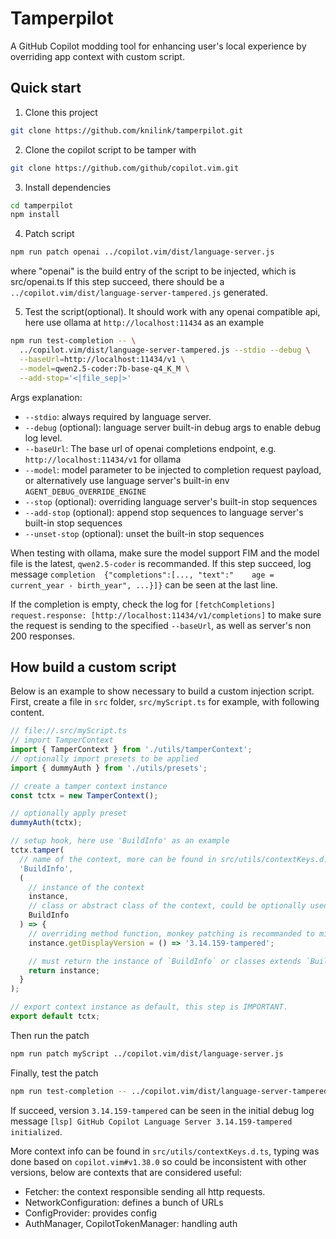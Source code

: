 # Tamperpilot
A GitHub Copilot modding tool for enhancing user's local experience by overriding app context with custom script.

## Quick start
1. Clone this project
```sh
git clone https://github.com/knilink/tamperpilot.git
```

2. Clone the copilot script to be tamper with
```sh
git clone https://github.com/github/copilot.vim.git
```

3. Install dependencies
```sh
cd tamperpilot
npm install
```

4. Patch script
```sh
npm run patch openai ../copilot.vim/dist/language-server.js
```
where "openai" is the build entry of the script to be injected, which is src/openai.ts
If this step succeed, there should be a `../copilot.vim/dist/language-server-tampered.js` generated.


5. Test the script(optional). It should work with any openai compatible api, here use ollama at `http://localhost:11434` as an example
```sh
npm run test-completion -- \
  ../copilot.vim/dist/language-server-tampered.js --stdio --debug \
  --baseUrl=http://localhost:11434/v1 \
  --model=qwen2.5-coder:7b-base-q4_K_M \
  --add-stop='<|file_sep|>'
```
Args explanation:
- `--stdio`: always required by language server.
- `--debug` (optional): language server built-in debug args to enable debug log level.
- `--baseUrl`: The base url of openai completions endpoint, e.g. `http://localhost:11434/v1` for ollama
- `--model`: model parameter to be injected to completion request payload, or alternatively use language server's built-in env `AGENT_DEBUG_OVERRIDE_ENGINE`
- `--stop` (optional): overriding language server's built-in stop sequences
- `--add-stop` (optional): append stop sequences to language server's built-in stop sequences
- `--unset-stop` (optional): unset the built-in stop sequences
<!-- - `--max-suffix-lines` (optional): max suffix lines to be sent to completion request payload, default is to allocate 15% of the total prefix+suffix which might be too large for smaller models and degrade the completion quality.… -->

When testing with ollama, make sure the model support FIM and the model file is the latest, `qwen2.5-coder` is recommanded.
If this step succeed, log message `completion  {"completions":[..., "text":"    age = current_year - birth_year", ...}]}` can be seen at the last line.

If the completion is empty, check the log for `[fetchCompletions] request.response: [http://localhost:11434/v1/completions]` to make sure the request is sending to the specified `--baseUrl`, as well as server's non 200 responses.

## How build a custom script
Below is an example to show necessary to build a custom injection script.
First, create a file in `src` folder, `src/myScript.ts` for example, with following content.
```typescript
// file://.src/myScript.ts
// import TamperContext
import { TamperContext } from './utils/tamperContext';
// optionally import presets to be applied
import { dummyAuth } from './utils/presets';

// create a tamper context instance
const tctx = new TamperContext();

// optionally apply preset
dummyAuth(tctx);

// setup hook, here use 'BuildInfo' as an example
tctx.tamper(
  // name of the context, more can be found in src/utils/contextKeys.d.ts
  'BuildInfo',
  (
    // instance of the context
    instance,
    // class or abstract class of the context, could be optionally used for extending
    BuildInfo
  ) => {
    // overriding method function, monkey patching is recommanded to minimize the chance of breaking
    instance.getDisplayVersion = () => '3.14.159-tampered';

    // must return the instance of `BuildInfo` or classes extends `BuildInfo`
    return instance;
  }
);

// export context instance as default, this step is IMPORTANT.
export default tctx;
```
Then run the patch
```sh
npm run patch myScript ../copilot.vim/dist/language-server.js
```
Finally, test the patch
```sh
npm run test-completion -- ../copilot.vim/dist/language-server-tampered.js --stdio --debug
```
If succeed, version `3.14.159-tampered` can be seen in the initial debug log message `[lsp] GitHub Copilot Language Server 3.14.159-tampered initialized`.

More context info can be found in `src/utils/contextKeys.d.ts`, typing was done based on `copilot.vim#v1.38.0` so could be inconsistent with other versions, below are contexts that are considered useful:
- Fetcher: the context responsible sending all http requests.
- NetworkConfiguration: defines a bunch of URLs
- ConfigProvider: provides config
- AuthManager, CopilotTokenManager: handling auth
